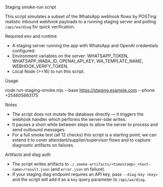 Staging smoke-run script

This script simulates a subset of the WhatsApp webhook flows by POSTing realistic inbound webhook payloads to a running staging server and polling `/api/wa/diag` for quick verification.

Required env and runtime
- A staging server running the app with WhatsApp and OpenAI credentials configured.
- Environment variables on the server: WHATSAPP_TOKEN, WHATSAPP_WABA_ID, OPENAI_API_KEY, WA_TEMPLATE_NAME, WEBHOOK_VERIFY_TOKEN.
- Local Node (>=16) to run this script.

Usage

node run-staging-smoke.mjs --base https://staging.example.com --phone +254605663175

Notes
- The script does not mutate the database directly — it triggers the webhook handler which performs the server-side writes.
- It pauses a short while between steps to allow the server to process and send outbound messages.
- For a full smoke test (all 12 checks) this script is a starting point; we can extend it to cover attendant/supplier/supervisor flows and to capture diagnostic artifacts on failures.

Artifacts and diag auth

- The script writes artifacts to `./.smoke-artifacts/<timestamp>_<test-name>/result.json` (and `error.json` on failure).
- If your staging diag endpoint requires an API key, pass `--diag-key <key>` and the script will add it as a `key` query parameter to `/api/wa/diag`.

